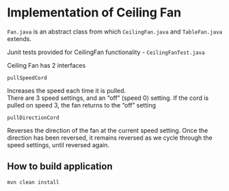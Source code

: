# Implementation of Ceiling Fan

`Fan.java` is an abstract class from which `CeilingFan.java` and `TableFan.java` extends.

Junit tests provided for CeilingFan functionality - `CeilingFanTest.java`

Ceiling Fan has 2 interfaces

`pullSpeedCord`

Increases the speed each time it is pulled.  
There are 3 speed settings, and an “off” (speed 0) setting.
If the cord is pulled on speed 3, the fan returns to the “off” setting

`pullDirectionCord`

Reverses the direction of the fan at the current speed setting. 
Once the direction has been reversed, it remains reversed as we cycle through the speed settings, until reversed again.


## How to build application

`mvn clean install`


